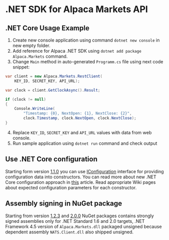 # .NET SDK for Alpaca Markets API
## .NET Core Usage Example
1. Create new console application using command `dotnet new console` in new empty folder.
2. Add reference for Alpaca .NET SDK using `dotnet add package Alpaca.Markets` command.
3. Change `Main` method in auto-generated `Programm.cs` file using next code snippet:
```cs
var client = new Alpaca.Markets.RestClient(
    KEY_ID, SECRET_KEY, API_URL);

var clock = client.GetClockAsync().Result;

if (clock != null)
{
    Console.WriteLine(
        "Timestamp: {0}, NextOpen: {1}, NextClose: {2}",
        clock.Timestamp, clock.NextOpen, clock.NextClose);
}
```
4. Replace `KEY_ID`, `SECRET_KEY` and `API_URL` values with data from web console.
5. Run sample application using `dotnet run` command and check output

## Use .NET Core configuration

Starting form version [1.1.0](https://github.com/alpacahq/alpaca-trade-api-csharp/releases/tag/v1.1.0) you can use [IConfiguration](https://docs.microsoft.com/en-us/dotnet/api/microsoft.extensions.configuration.iconfiguration) interface for providing configuration data into constructors. You can read more about new .NET Core configuration approach in [this](https://docs.microsoft.com/en-us/aspnet/core/fundamentals/configuration/?view=aspnetcore-2.1) article. Read appropriate Wiki pages about expected configuration parameters for each constructor.

## Assembly signing in NuGet package

Starting from version [1.2.3](https://github.com/alpacahq/alpaca-trade-api-csharp/releases/tag/v1.1.0) and [2.0.0](https://github.com/alpacahq/alpaca-trade-api-csharp/releases/tag/v2.0.0) NuGet packages contains strongly signed assemblies only for .NET Standard 1.6 and 2.0 targets, .NET Framework 4.5 version of `Alpaca.Markets.dll` packaged unsigned because dependent assembly `NATS.Client.dll` also shipped unsigned.

